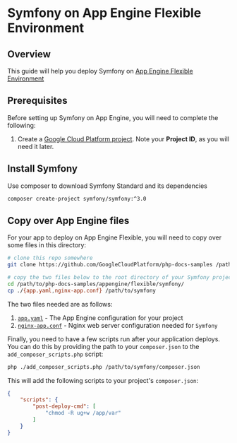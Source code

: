 Symfony on App Engine Flexible Environment
==========================================

## Overview

This guide will help you deploy Symfony on [App Engine Flexible Environment][1]

## Prerequisites

Before setting up Symfony on App Engine, you will need to complete the following:

  1. Create a [Google Cloud Platform project][2]. Note your **Project ID**, as you will need it
     later.

## Install Symfony

Use composer to download Symfony Standard and its dependencies

```sh
composer create-project symfony/symfony:^3.0
```

## Copy over App Engine files

For your app to deploy on App Engine Flexible, you will need to copy over some files in this
directory:

```sh
# clone this repo somewhere
git clone https://github.com/GoogleCloudPlatform/php-docs-samples /path/to/php-docs-samples

# copy the two files below to the root directory of your Symfony project
cd /path/to/php-docs-samples/appengine/flexible/symfony/
cp ./{app.yaml,nginx-app.conf} /path/to/symfony
```

The two files needed are as follows:

  1. [`app.yaml`](app.yaml) - The App Engine configuration for your project
  1. [`nginx-app.conf`](nginx-app.conf) - Nginx web server configuration needed for `Symfony`

Finally, you need to have a few scripts run after your application deploys.
You can do this by providing the path to your `composer.json` to the `add_composer_scripts.php`
script:

```sh
php ./add_composer_scripts.php /path/to/symfony/composer.json
```
This will add the following scripts to your project's `composer.json`:

```json
{
    "scripts": {
        "post-deploy-cmd": [
            "chmod -R ug+w /app/var"
        ]
    }
}
```

[1]: https://cloud.google.com/appengine/docs/flexible/
[2]: https://console.cloud.google.com
